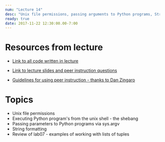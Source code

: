 ```yaml
---
num: "Lecture 14"
desc: "Unix file permissions, passing arguments to Python programs, String formatting, review of lab07"
ready: true
date: 2017-11-22 12:30:00.00-7:00
---
```


# Resources from lecture

* [Link to all code written in lecture](https://github.com/ucsb-cs8-f17/cs8-f17-lecture-code)

* [Link to lecture slides and peer instruction questions](https://drive.google.com/drive/folders/0BxIvQwpl4ocoRy1Pa041SThLUFU?usp=sharing)

* [Guidelines for using peer instruction - thanks to Dan Zingaro](https://drive.google.com/file/d/0BxIvQwpl4ocoX2ZpUjJDZW52Wlk/view?usp=sharing)



# Topics

* Unix file permissions
* Executing Python program's from the unix shell - the shebang
* Passing parameters to Python programs via sys.argv
* String formatting
* Review of lab07 - examples of working with lists of tuples
